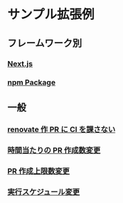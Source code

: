# サンプル拡張例

## フレームワーク別

### [Next.js](https://github.com/x7ddf74479jn5/configs/renovate/blob/main/examples/nextjsApp.json)

### [npm Package](https://github.com/x7ddf74479jn5/configs/renovate/blob/main/examples/library.json)

## 一般

### [renovate 作 PR に CI を課さない](https://github.com/x7ddf74479jn5/configs/renovate/blob/main/examples/withoutCi.json)

### [時間当たりの PR 作成数変更](https://github.com/x7ddf74479jn5/configs/renovate/blob/main/examples/changeHourlyLimit.json)

### [PR 作成上限数変更](https://github.com/x7ddf74479jn5/configs/renovate/blob/main/examples/changeConcurrentPrLimit.json)

### [実行スケジュール変更](https://github.com/x7ddf74479jn5/configs/renovate/blob/main/examples/changeSchedule.json)
